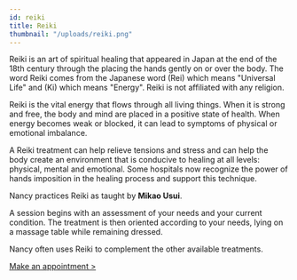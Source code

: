 ```yaml
---
id: reiki
title: Reiki
thumbnail: "/uploads/reiki.png"
---
```


Reiki is an art of spiritual healing that appeared in Japan at the end of the 18th century through the placing the hands gently on or over the body. The word Reiki comes from the Japanese word (Rei) which means "Universal Life" and (Ki) which means "Energy". Reiki is not affiliated with any religion.

Reiki is the vital energy that flows through all living things. When it is strong and free, the body and mind are placed in a positive state of health. When energy becomes weak or blocked, it can lead to symptoms of physical or emotional imbalance.

A Reiki treatment can help relieve tensions and stress and can help the body create an environment that is conducive to healing at all levels: physical, mental and emotional. Some hospitals now recognize the power of hands imposition in the healing process and support this technique.

Nancy practices Reiki as taught by **Mikao Usui**.

A session begins with an assessment of your needs and your current condition. The treatment is then oriented according to your needs, lying on a massage table while remaining dressed.

Nancy often uses Reiki to complement the other available treatments.

[Make an appointment >](https://www.gorendezvous.com/homepage/111690)
